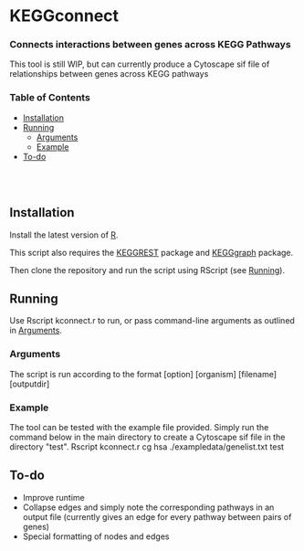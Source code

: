 # KEGGconnect
### Connects interactions between genes across KEGG Pathways
This tool is still WIP, but can currently produce a Cytoscape sif file of relationships between genes across KEGG pathways

### Table of Contents
* [Installation](#in)
* [Running](#run)
  * [Arguments](#arg)
  * [Example](#eg)
* [To-do](#todo)

<br><br>

<a name="in"/>

## Installation
Install the latest version of [R](https://cran.rstudio.com).

This script also requires the [KEGGREST](https://bioconductor.org/packages/release/bioc/html/KEGGREST.html) package and [KEGGgraph](https://www.bioconductor.org/packages/release/bioc/html/KEGGgraph.html) package.

Then clone the repository and run the script using RScript (see [Running](#run)).

<a name="run">

## Running
Use Rscript kconnect.r to run, or pass command-line arguments as outlined in [Arguments](#arg).

<a name="arg"/>

### Arguments
The script is run according to the format [option] [organism] [filename] [outputdir]

<a name="eg"/>

### Example
The tool can be tested with the example file provided. Simply run the command below in the main directory to create a Cytoscape sif file in the directory "test".
Rscript kconnect.r cg hsa ./exampledata/genelist.txt test
         

<a name="todo"/>

## To-do
- Improve runtime
- Collapse edges and simply note the corresponding pathways in an output file (currently gives an edge for every pathway between pairs of genes)
- Special formatting of nodes and edges

